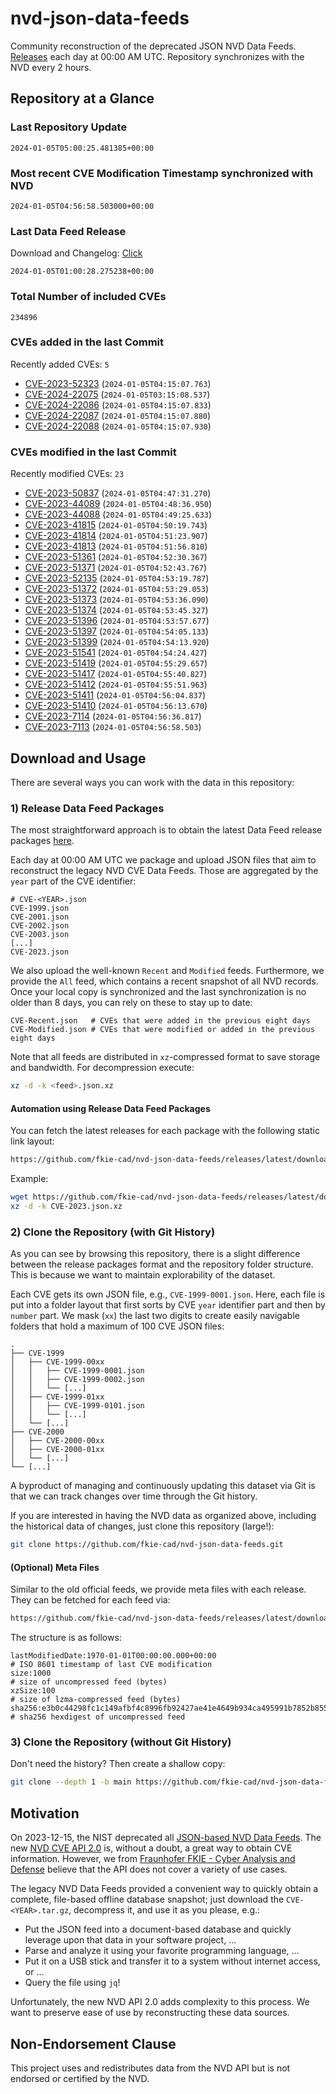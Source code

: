 # nvd-json-data-feeds

Community reconstruction of the deprecated JSON NVD Data Feeds. 
[Releases](https://github.com/fkie-cad/nvd-json-data-feeds/releases/latest) each day at 00:00 AM UTC.
Repository synchronizes with the NVD every 2 hours.

## Repository at a Glance

### Last Repository Update

```plain
2024-01-05T05:00:25.481385+00:00
```

### Most recent CVE Modification Timestamp synchronized with NVD

```plain
2024-01-05T04:56:58.503000+00:00
```

### Last Data Feed Release

Download and Changelog: [Click](https://github.com/fkie-cad/nvd-json-data-feeds/releases/latest)

```plain
2024-01-05T01:00:28.275238+00:00
```

### Total Number of included CVEs

```plain
234896
```

### CVEs added in the last Commit

Recently added CVEs: `5`

* [CVE-2023-52323](CVE-2023/CVE-2023-523xx/CVE-2023-52323.json) (`2024-01-05T04:15:07.763`)
* [CVE-2024-22075](CVE-2024/CVE-2024-220xx/CVE-2024-22075.json) (`2024-01-05T03:15:08.537`)
* [CVE-2024-22086](CVE-2024/CVE-2024-220xx/CVE-2024-22086.json) (`2024-01-05T04:15:07.833`)
* [CVE-2024-22087](CVE-2024/CVE-2024-220xx/CVE-2024-22087.json) (`2024-01-05T04:15:07.880`)
* [CVE-2024-22088](CVE-2024/CVE-2024-220xx/CVE-2024-22088.json) (`2024-01-05T04:15:07.930`)


### CVEs modified in the last Commit

Recently modified CVEs: `23`

* [CVE-2023-50837](CVE-2023/CVE-2023-508xx/CVE-2023-50837.json) (`2024-01-05T04:47:31.270`)
* [CVE-2023-44089](CVE-2023/CVE-2023-440xx/CVE-2023-44089.json) (`2024-01-05T04:48:36.950`)
* [CVE-2023-44088](CVE-2023/CVE-2023-440xx/CVE-2023-44088.json) (`2024-01-05T04:49:25.633`)
* [CVE-2023-41815](CVE-2023/CVE-2023-418xx/CVE-2023-41815.json) (`2024-01-05T04:50:19.743`)
* [CVE-2023-41814](CVE-2023/CVE-2023-418xx/CVE-2023-41814.json) (`2024-01-05T04:51:23.907`)
* [CVE-2023-41813](CVE-2023/CVE-2023-418xx/CVE-2023-41813.json) (`2024-01-05T04:51:56.810`)
* [CVE-2023-51361](CVE-2023/CVE-2023-513xx/CVE-2023-51361.json) (`2024-01-05T04:52:30.367`)
* [CVE-2023-51371](CVE-2023/CVE-2023-513xx/CVE-2023-51371.json) (`2024-01-05T04:52:43.767`)
* [CVE-2023-52135](CVE-2023/CVE-2023-521xx/CVE-2023-52135.json) (`2024-01-05T04:53:19.787`)
* [CVE-2023-51372](CVE-2023/CVE-2023-513xx/CVE-2023-51372.json) (`2024-01-05T04:53:29.053`)
* [CVE-2023-51373](CVE-2023/CVE-2023-513xx/CVE-2023-51373.json) (`2024-01-05T04:53:36.090`)
* [CVE-2023-51374](CVE-2023/CVE-2023-513xx/CVE-2023-51374.json) (`2024-01-05T04:53:45.327`)
* [CVE-2023-51396](CVE-2023/CVE-2023-513xx/CVE-2023-51396.json) (`2024-01-05T04:53:57.677`)
* [CVE-2023-51397](CVE-2023/CVE-2023-513xx/CVE-2023-51397.json) (`2024-01-05T04:54:05.133`)
* [CVE-2023-51399](CVE-2023/CVE-2023-513xx/CVE-2023-51399.json) (`2024-01-05T04:54:13.920`)
* [CVE-2023-51541](CVE-2023/CVE-2023-515xx/CVE-2023-51541.json) (`2024-01-05T04:54:24.427`)
* [CVE-2023-51419](CVE-2023/CVE-2023-514xx/CVE-2023-51419.json) (`2024-01-05T04:55:29.657`)
* [CVE-2023-51417](CVE-2023/CVE-2023-514xx/CVE-2023-51417.json) (`2024-01-05T04:55:40.827`)
* [CVE-2023-51412](CVE-2023/CVE-2023-514xx/CVE-2023-51412.json) (`2024-01-05T04:55:51.963`)
* [CVE-2023-51411](CVE-2023/CVE-2023-514xx/CVE-2023-51411.json) (`2024-01-05T04:56:04.837`)
* [CVE-2023-51410](CVE-2023/CVE-2023-514xx/CVE-2023-51410.json) (`2024-01-05T04:56:13.670`)
* [CVE-2023-7114](CVE-2023/CVE-2023-71xx/CVE-2023-7114.json) (`2024-01-05T04:56:36.817`)
* [CVE-2023-7113](CVE-2023/CVE-2023-71xx/CVE-2023-7113.json) (`2024-01-05T04:56:58.503`)


## Download and Usage

There are several ways you can work with the data in this repository:

### 1) Release Data Feed Packages

The most straightforward approach is to obtain the latest Data Feed release packages [here](https://github.com/fkie-cad/nvd-json-data-feeds/releases/latest).

Each day at 00:00 AM UTC we package and upload JSON files that aim to reconstruct the legacy NVD CVE Data Feeds.
Those are aggregated by the `year` part of the CVE identifier:

```
# CVE-<YEAR>.json
CVE-1999.json
CVE-2001.json
CVE-2002.json
CVE-2003.json
[...]
CVE-2023.json
```

We also upload the well-known `Recent` and `Modified` feeds.
Furthermore, we provide the `All` feed, which contains a recent snapshot of all NVD records.
Once your local copy is synchronized and the last synchronization is no older than 8 days, you can rely on these to stay up to date:

```plain
CVE-Recent.json   # CVEs that were added in the previous eight days
CVE-Modified.json # CVEs that were modified or added in the previous eight days
```

Note that all feeds are distributed in `xz`-compressed format to save storage and bandwidth.
For decompression execute:

```sh
xz -d -k <feed>.json.xz
```


#### Automation using Release Data Feed Packages

You can fetch the latest releases for each package with the following static link layout:

```sh
https://github.com/fkie-cad/nvd-json-data-feeds/releases/latest/download/CVE-<YEAR>.json.xz
```

Example:

```sh
wget https://github.com/fkie-cad/nvd-json-data-feeds/releases/latest/download/CVE-2023.json.xz
xz -d -k CVE-2023.json.xz
```



### 2) Clone the Repository (with Git History)

As you can see by browsing this repository, there is a slight difference between the release packages format and the repository folder structure.
This is because we want to maintain explorability of the dataset.

Each CVE gets its own JSON file, e.g., `CVE-1999-0001.json`.
Here, each file is put into a folder layout that first sorts by CVE `year` identifier part and then by `number` part.
We mask (`xx`) the last two digits to create easily navigable folders that hold a maximum of 100 CVE JSON files:

```plain
.
├── CVE-1999
│   ├── CVE-1999-00xx
│   │   ├── CVE-1999-0001.json
│   │   ├── CVE-1999-0002.json
│   │   └── [...]
│   ├── CVE-1999-01xx
│   │   ├── CVE-1999-0101.json
│   │   └── [...]
│   └── [...]
├── CVE-2000
│   ├── CVE-2000-00xx
│   ├── CVE-2000-01xx
│   └── [...]
└── [...]
```

A byproduct of managing and continuously updating this dataset via Git is that we can track changes over time through the Git history.

If you are interested in having the NVD data as organized above, including the historical data of changes, just clone this repository (large!):

```sh
git clone https://github.com/fkie-cad/nvd-json-data-feeds.git
```

#### (Optional) Meta Files

Similar to the old official feeds, we provide meta files with each release. They can be fetched for each feed via:

```sh
https://github.com/fkie-cad/nvd-json-data-feeds/releases/latest/download/CVE-<YEAR>.meta
```

The structure is as follows:

```plain
lastModifiedDate:1970-01-01T00:00:00.000+00:00                          # ISO 8601 timestamp of last CVE modification
size:1000                                                               # size of uncompressed feed (bytes)
xzSize:100                                                              # size of lzma-compressed feed (bytes)
sha256:e3b0c44298fc1c149afbf4c8996fb92427ae41e4649b934ca495991b7852b855 # sha256 hexdigest of uncompressed feed
```


### 3) Clone the Repository (without Git History)

Don't need the history? Then create a shallow copy:

```sh
git clone --depth 1 -b main https://github.com/fkie-cad/nvd-json-data-feeds.git
```

## Motivation

On 2023-12-15, the NIST deprecated all [JSON-based NVD Data Feeds](https://nvd.nist.gov/vuln/data-feeds#divRetirementBanner-1).
The new [NVD CVE API 2.0](https://nvd.nist.gov/developers/vulnerabilities) is, without a doubt, a great way to obtain CVE information.
However, we from [Fraunhofer FKIE - Cyber Analysis and Defense](https://www.fkie.fraunhofer.de/en/departments/cad.html) believe that the API does not cover a variety of use cases.

The legacy NVD Data Feeds provided a convenient way to quickly obtain a complete, file-based offline database snapshot; just download the `CVE-<YEAR>.tar.gz`, decompress it, and use it as you please, e.g.:

* Put the JSON feed into a document-based database and quickly leverage upon that data in your software project, ...
* Parse and analyze it using your favorite programming language, ...
* Put it on a USB stick and transfer it to a system without internet access, or ...
* Query the file using `jq`!

Unfortunately, the new NVD API 2.0 adds complexity to this process.
We want to preserve ease of use by reconstructing these data sources.

## Non-Endorsement Clause

This project uses and redistributes data from the NVD API but is not endorsed or certified by the NVD.